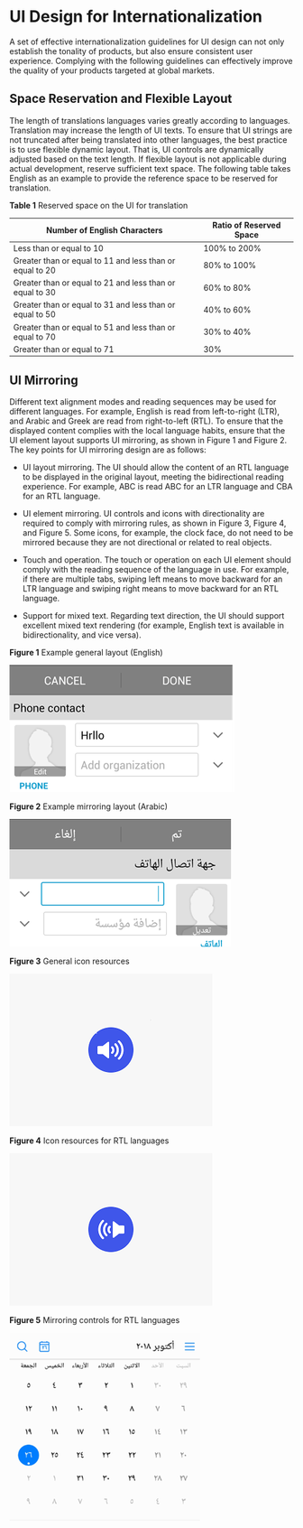 # UI Design for Internationalization

A set of effective internationalization guidelines for UI design can not only establish the tonality of products, but also ensure consistent user experience. Complying with the following guidelines can effectively improve the quality of your products targeted at global markets.

## Space Reservation and Flexible Layout

The length of translations languages varies greatly according to languages. Translation may increase the length of UI texts. To ensure that UI strings are not truncated after being translated into other languages, the best practice is to use flexible dynamic layout. That is, UI controls are dynamically adjusted based on the text length. If flexible layout is not applicable during actual development, reserve sufficient text space. The following table takes English as an example to provide the reference space to be reserved for translation.

**Table 1** Reserved space on the UI for translation

| Number of English Characters| Ratio of Reserved Space| 
| -------- | -------- |
| Less than or equal to 10| 100% to 200% | 
| Greater than or equal to 11 and less than or equal to 20| 80% to 100% | 
| Greater than or equal to 21 and less than or equal to 30| 60% to 80% | 
| Greater than or equal to 31 and less than or equal to 50| 40% to 60% | 
| Greater than or equal to 51 and less than or equal to 70| 30% to 40% | 
| Greater than or equal to 71| 30% | 

## UI Mirroring

Different text alignment modes and reading sequences may be used for different languages. For example, English is read from left-to-right (LTR), and Arabic and Greek are read from right-to-left (RTL). To ensure that the displayed content complies with the local language habits, ensure that the UI element layout supports UI mirroring, as shown in Figure 1 and Figure 2. The key points for UI mirroring design are as follows:

- UI layout mirroring. The UI should allow the content of an RTL language to be displayed in the original layout, meeting the bidirectional reading experience. For example, ABC is read ABC for an LTR language and CBA for an RTL language.

- UI element mirroring.  UI controls and icons with directionality are required to comply with mirroring rules, as shown in Figure 3, Figure 4, and Figure 5. Some icons, for example, the clock face, do not need to be mirrored because they are not directional or related to real objects.

- Touch and operation. The touch or operation on each UI element should comply with the reading sequence of the language in use. For example, if there are multiple tabs, swiping left means to move backward for an LTR language and swiping right means to move backward for an RTL language.

- Support for mixed text. Regarding text direction, the UI should support excellent mixed text rendering (for example, English text is available in bidirectionality, and vice versa).

**Figure 1** Example general layout (English)

![image_0000001784343297](figures/image_0000001784343297.png)

**Figure 2** Example mirroring layout (Arabic)

![image_0000001784263053](figures/image_0000001784263053.png)

**Figure 3** General icon resources

![image_0000001737423164](figures/image_0000001737423164.png)

**Figure 4** Icon resources for RTL languages

![image_0000001737264020](figures/image_0000001737264020.png)

**Figure 5** Mirroring controls for RTL languages

![image_0000001784343305](figures/image_0000001784343305.png)
